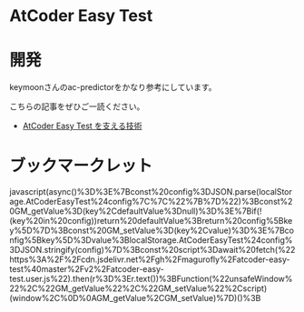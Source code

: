 # AtCoder Easy Test

# 開発

keymoonさんのac-predictorをかなり参考にしています。

こちらの記事をぜひご一読ください。

- [AtCoder Easy Test を支える技術](https://qiita.com/magurofly/items/4b60dc02283e70230f71)

# ブックマークレット

javascript(async()%3D%3E%7Bconst%20config%3DJSON.parse(localStorage.AtCoderEasyTest%24config%7C%7C%22%7B%7D%22)%3Bconst%20GM_getValue%3D(key%2CdefaultValue%3Dnull)%3D%3E%7Bif(!(key%20in%20config))return%20defaultValue%3Breturn%20config%5Bkey%5D%7D%3Bconst%20GM_setValue%3D(key%2Cvalue)%3D%3E%7Bconfig%5Bkey%5D%3Dvalue%3BlocalStorage.AtCoderEasyTest%24config%3DJSON.stringify(config)%7D%3Bconst%20script%3Dawait%20fetch(%22https%3A%2F%2Fcdn.jsdelivr.net%2Fgh%2Fmagurofly%2Fatcoder-easy-test%40master%2Fv2%2Fatcoder-easy-test.user.js%22).then(r%3D%3Er.text())%3BFunction(%22unsafeWindow%22%2C%22GM_getValue%22%2C%22GM_setValue%22%2Cscript)(window%2C%0D%0AGM_getValue%2CGM_setValue)%7D)()%3B

